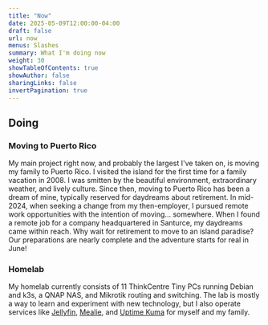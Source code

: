 ```yaml
---
title: "Now"
date: 2025-05-09T12:00:00-04:00
draft: false
url: now
menus: Slashes
summary: What I'm doing now
weight: 30
showTableOfContents: true
showAuthor: false
sharingLinks: false
invertPagination: true
---
```


## Doing

### Moving to Puerto Rico

My main project right now, and probably the largest I've taken on, is moving my family to Puerto Rico. I visited the island for the first time for a family vacation in 2008. I was smitten by the beautiful environment, extraordinary weather, and lively culture. Since then, moving to Puerto Rico has been a dream of mine, typically reserved for daydreams about retirement. In mid-2024, when seeking a change from my then-employer, I pursued remote work opportunities with the intention of moving... somewhere. When I found a remote job for a company headquartered in Santurce, my daydreams came within reach. Why wait for retirement to move to an island paradise? Our preparations are nearly complete and the adventure starts for real in June!

### Homelab

My homelab currently consists of 11 ThinkCentre Tiny PCs running Debian and k3s, a QNAP NAS, and Mikrotik routing and switching. The lab is mostly a way to learn and experiment with new technology, but I also operate services like [Jellyfin](https://github.com/jellyfin/jellyfin), [Mealie](https://github.com/mealie/mealie), and [Uptime Kuma](https://github.com/uptimekuma/uptimekume) for myself and my family.
